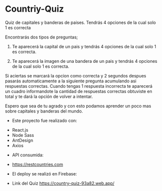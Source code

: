 # Countriy-Quiz

Quiz de capitales y banderas de paises.
Tendrás 4 opciones de la cual solo 1 es correcta

Encontrarás dos tipos de preguntas;
1) Te aparecerá la capital de un pais y tendrás 4 opciones de la cual solo 1 es correcta.

2) Te aparecerá la imagen de una bandera de un pais y tendrás 4 opciones de la cual solo 1 es correcta.

Si aciertas se marcará la opcion como correcta y 2 segundos despues pasarás automaticamente a la siguiente pregunta acumulando asi respuestas correctas.
Cuando tengas 1 respuesta incorrecta te aparecerá un cuadro informandote la cantidad de respuestas correctas obtuviste en total y te dará la opción de volver a intentar.

Espero que sea de tu agrado y con esto podamos aprender un poco mas sobre capitales y banderas del mundo.

* Este proyecto fue realizado con:
- React.js
- Node Sass
- AntDesign
- Axios

* API consumida:
- https://restcountries.com

* El deploy se realizó en Firebase:
- Link del Quiz
https://country-quiz-93a82.web.app/

